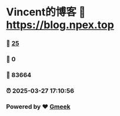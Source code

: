 # Vincent的博客 :link: https://blog.npex.top 
### :page_facing_up: [25](https://blog.npex.top/tag.html) 
### :speech_balloon: 0 
### :hibiscus: 83664 
### :alarm_clock: 2025-03-27 17:10:56 
### Powered by :heart: [Gmeek](https://github.com/Meekdai/Gmeek)
